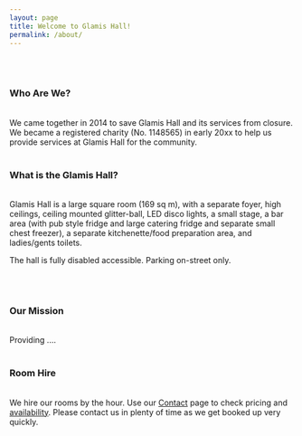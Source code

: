 ```yaml
---
layout: page
title: Welcome to Glamis Hall!
permalink: /about/
---
```

<br><br>
<h3>Who Are We?</h3>
<br>
We came together in 2014 to save Glamis Hall and its services from closure.  
We became a registered charity (No. 1148565) in early 20xx to help us provide services at Glamis Hall for the community.
<br><br>

<h3>What is the Glamis Hall?</h3>
<br>
Glamis Hall is a large square room (169 sq m), with a separate foyer, high ceilings, ceiling mounted glitter-ball, LED disco lights, a small stage, a bar area (with pub style fridge and large catering fridge and separate small chest freezer), a separate kitchenette/food preparation area, and ladies/gents toilets.

The hall is fully disabled accessible. Parking on-street only.

<br><br>

<h3>Our Mission</h3>
<br>
Providing ....
<br><br>

<h3>Room Hire</h3>
<br>
We hire our rooms by the hour. Use our <a href="{{ site.baseurl }}/contact">Contact</a> page to check pricing and <a href="{{ site.baseurl }}/availability">availability</a>. 
Please contact us in plenty of time as we get booked up very quickly.
<br><br>
 

